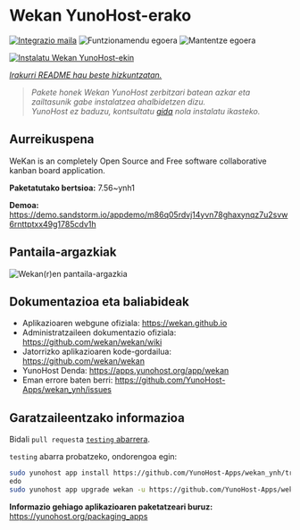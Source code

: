 <!--
Ohart ongi: README hau automatikoki sortu da <https://github.com/YunoHost/apps/tree/master/tools/readme_generator>ri esker
EZ editatu eskuz.
-->

# Wekan YunoHost-erako

[![Integrazio maila](https://dash.yunohost.org/integration/wekan.svg)](https://ci-apps.yunohost.org/ci/apps/wekan/) ![Funtzionamendu egoera](https://ci-apps.yunohost.org/ci/badges/wekan.status.svg) ![Mantentze egoera](https://ci-apps.yunohost.org/ci/badges/wekan.maintain.svg)

[![Instalatu Wekan YunoHost-ekin](https://install-app.yunohost.org/install-with-yunohost.svg)](https://install-app.yunohost.org/?app=wekan)

*[Irakurri README hau beste hizkuntzatan.](./ALL_README.md)*

> *Pakete honek Wekan YunoHost zerbitzari batean azkar eta zailtasunik gabe instalatzea ahalbidetzen dizu.*  
> *YunoHost ez baduzu, kontsultatu [gida](https://yunohost.org/install) nola instalatu ikasteko.*

## Aurreikuspena

WeKan is an completely Open Source and Free software collaborative kanban board application.


**Paketatutako bertsioa:** 7.56~ynh1

**Demoa:** <https://demo.sandstorm.io/appdemo/m86q05rdvj14yvn78ghaxynqz7u2svw6rnttptxx49g1785cdv1h>

## Pantaila-argazkiak

![Wekan(r)en pantaila-argazkia](./doc/screenshots/screenshot.jpg)

## Dokumentazioa eta baliabideak

- Aplikazioaren webgune ofiziala: <https://wekan.github.io>
- Administratzaileen dokumentazio ofiziala: <https://github.com/wekan/wekan/wiki>
- Jatorrizko aplikazioaren kode-gordailua: <https://github.com/wekan/wekan>
- YunoHost Denda: <https://apps.yunohost.org/app/wekan>
- Eman errore baten berri: <https://github.com/YunoHost-Apps/wekan_ynh/issues>

## Garatzaileentzako informazioa

Bidali `pull request`a [`testing` abarrera](https://github.com/YunoHost-Apps/wekan_ynh/tree/testing).

`testing` abarra probatzeko, ondorengoa egin:

```bash
sudo yunohost app install https://github.com/YunoHost-Apps/wekan_ynh/tree/testing --debug
edo
sudo yunohost app upgrade wekan -u https://github.com/YunoHost-Apps/wekan_ynh/tree/testing --debug
```

**Informazio gehiago aplikazioaren paketatzeari buruz:** <https://yunohost.org/packaging_apps>
